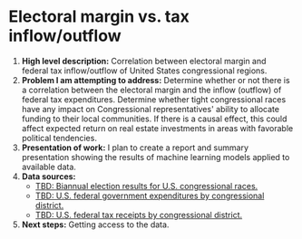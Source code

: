 # Electoral margin vs. tax inflow/outflow
<ol><li><b>High level description:</b> Correlation between electoral margin and federal tax inflow/outflow of United States congressional regions.<br>
<li><b>Problem I am attempting to address:</b> Determine whether or not there is a correlation between the electoral margin and the inflow (outflow) of federal tax expenditures. Determine whether tight congressional races have any impact on Congressional representatives' ability to allocate funding to their local communities. If there is a causal effect, this could affect expected return on real estate investments in areas with favorable political tendencies.<br>
<li><b>Presentation of work:</b> I plan to create a report and summary presentation showing the results of machine learning models applied to available data.<br>
<li><b>Data sources:</b>
<ul><li><a href="http://www.google.com">TBD: Biannual election results for U.S. congressional races.</a>
<li><a href="http://www.google.com">TBD: U.S. federal government expenditures by congressional district.</a>
<li><a href="http://www.google.com">TBD: U.S. federal tax receipts by congressional district.</a></ul>
<li><b>Next steps:</b> Getting access to the data.</ol>
